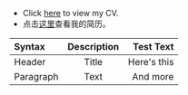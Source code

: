 - Click [here](CV.pdf) to view my CV.
- 点击[这里](徐子翔简历.pdf)查看我的简历。

| Syntax      | Description | Test Text     |
| :---        |    :----:   |          ---: |
| Header      | Title       | Here's this   |
| Paragraph   | Text        | And more      |
